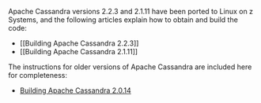 <!---PACKAGE:Apache Cassandra--->
<!---DISTRO:SLES 12:2.2.3, 2.1.11, 2.0.14--->
<!---DISTRO:SLES 12:2.1.11--->
<!---DISTRO:RHEL 7.1:2.2.3, 2.1.11, 2.0.14--->

Apache Cassandra versions 2.2.3 and 2.1.11 have been ported to Linux on z Systems, and the following articles explain how to obtain and build the code:

- [[Building Apache Cassandra 2.2.3]]
- [[Building Apache Cassandra 2.1.11]]

The instructions for older versions of Apache Cassandra are included here for completeness:

- [Building Apache Cassandra 2.0.14](https://github.com/linux-on-ibm-z/docs/wiki/Building-Cassandra?cm_mc_uid=98803393581314101778120&cm_mc_sid_50200000=1445360953)